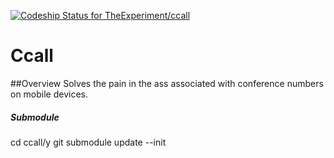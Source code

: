 [ ![Codeship Status for TheExperiment/ccall](https://codeship.com/projects/a4f92ba0-4cab-0132-af24-42a5799ea94c/status)](https://codeship.com/projects/47185)

Ccall
====================

##Overview
Solves the pain in the ass associated with conference numbers on mobile devices.

##### Submodule
cd ccall/y
git submodule update --init
